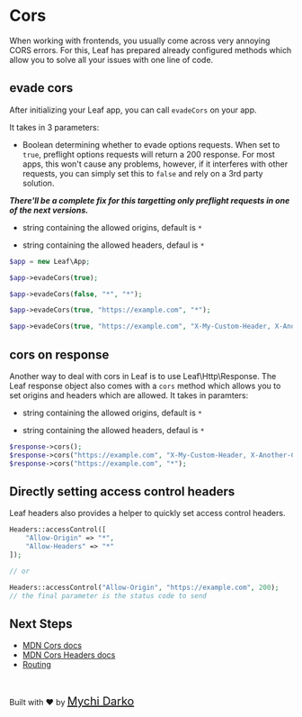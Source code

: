 <!-- markdownlint-disable no-inline-html -->
# Cors

When working with frontends, you usually come across very annoying CORS errors. For this, Leaf has prepared already configured methods which allow you to solve all your issues with one line of code.

## evade cors

After initializing your Leaf app, you can call `evadeCors` on your app.

It takes in 3 parameters:

- Boolean determining whether to evade options requests. When set to `true`, preflight options requests will return a 200 response. For most apps, this won't cause any problems, however, if it interferes with other requests, you can simply set this to `false` and rely on a 3rd party solution.

***There'll be a complete fix for this targetting only preflight requests in one of the next versions.***

- string containing the allowed origins, default is `*`

- string containing the allowed headers, defaul is `*`

```php
$app = new Leaf\App;

$app->evadeCors(true);

$app->evadeCors(false, "*", "*");

$app->evadeCors(true, "https://example.com", "*");

$app->evadeCors(true, "https://example.com", "X-My-Custom-Header, X-Another-Custom-Header");
```

## cors on response

Another way to deal with cors in Leaf is to use Leaf\Http\Response. The Leaf response object also comes with a `cors` method which allows you to set origins and headers which are allowed. It takes in paramters:

- string containing the allowed origins, default is `*`

- string containing the allowed headers, defaul is `*`

```php
$response->cors();
$response->cors("https://example.com", "X-My-Custom-Header, X-Another-Custom-Header");
$response->cors("https://example.com", "*");
```

## Directly setting access control headers

Leaf headers also provides a helper to quickly set access control headers.

```php
Headers::accessControl([
    "Allow-Origin" => "*",
    "Allow-Headers" => "*"
]);

// or

Headers::accessControl("Allow-Origin", "https://example.com", 200);
// the final parameter is the status code to send
```

## Next Steps

- [MDN Cors docs](https://developer.mozilla.org/en-US/docs/Web/HTTP/CORS)
- [MDN Cors Headers docs](https://developer.mozilla.org/en-US/docs/Web/HTTP/CORS#the_http_response_headers)
- [Routing](leaf/v/2.5.0/routing/)

<br>

Built with ❤ by <a href="https://mychi.netlify.app" style="font-size: 20px; color: #111;" target="_blank">Mychi Darko</a>
